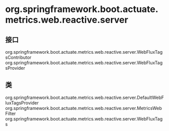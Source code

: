 # org.springframework.boot.actuate.metrics.web.reactive.server

## 接口

org.springframework.boot.actuate.metrics.web.reactive.server.WebFluxTagsContributor
org.springframework.boot.actuate.metrics.web.reactive.server.WebFluxTagsProvider

## 类

org.springframework.boot.actuate.metrics.web.reactive.server.DefaultWebFluxTagsProvider
org.springframework.boot.actuate.metrics.web.reactive.server.MetricsWebFilter
org.springframework.boot.actuate.metrics.web.reactive.server.WebFluxTags





